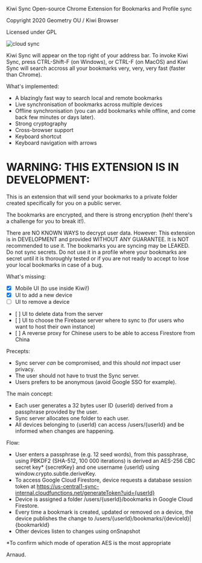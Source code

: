 Kiwi Sync
Open-source Chrome Extension for Bookmarks and Profile sync

Copyright 2020 Geometry OU / Kiwi Browser

Licensed under GPL

![cloud sync](https://cloud.google.com/images/firestore/sync-data-across-devices.png)

Kiwi Sync will appear on the top right of your address bar.
To invoke Kiwi Sync, press CTRL-Shift-F (on Windows), or CTRL-F (on MacOS) and Kiwi Sync will search accross all your bookmarks very, very, very fast (faster than Chrome).

What's implemented:
  - A blazingly fast way to search local and remote bookmarks
  - Live synchronisation of bookmarks across multiple devices
  - Offline synchronisation (you can add bookmarks while offline, and come back few minutes or days later).
  - Strong cryptography
  - Cross-browser support
  - Keyboard shortcut
  - Keyboard navigation with arrows

WARNING: THIS EXTENSION IS IN DEVELOPMENT:
==
  This is an extension that will send your bookmarks to a private folder created specifically for you on a public server.

  The bookmarks are encrypted, and there is strong encryption (heh! there's a challenge for you to break it!).

  There are NO KNOWN WAYS to decrypt user data.
  However:
  This extension is in DEVELOPMENT and provided WITHOUT ANY GUARANTEE. It is NOT recommended to use it.
  The bookmarks you are syncing may be LEAKED. Do not sync secrets.
  Do not use it in a profile where your bookmarks are secret until it is thoroughly tested
  or if you are not ready to accept to lose your local bookmarks in case of a bug.

What's missing:
  - [x] Mobile UI (to use inside Kiwi!) 
  - [x] UI to add a new device
  - [ ] UI to remove a device
  - [ ] UI to delete data from the server
  - [ ] UI to choose the Firebase server where to sync to (for users who want to host their own instance)
  - [ ] A reverse proxy for Chinese users to be able to access Firestore from China

Precepts:
  - Sync server *can* be compromised, and this should *not* impact user privacy.
  - The user should not have to trust the Sync server.
  - Users prefers to be anonymous (avoid Google SSO for example).

The main concept:
  - Each user generates a 32 bytes user ID {userId} derived from a passphrase provided by the user.
  - Sync server allocates one folder to each user.
  - All devices belonging to {userId} can access /users/{userId} and be informed when changes are happening.

Flow:
  - User enters a passphrase (e.g. 12 seed words), from this passphrase, using PBKDF2 (SHA-512, 100 000 iterations) is derived an AES-256 CBC secret key* {secretKey} and one username {userId} using window.crypto.subtle.deriveKey.
  - To access Google Cloud Firestore, device requests a database session token at https://us-central1-sync-internal.cloudfunctions.net/generateToken?uid={userId}
  - Device is assigned a folder /users/{userId}/bookmarks in Google Cloud Firestore.
  - Every time a bookmark is created, updated or removed on a device, the device publishes the change to /users/{userId}/bookmarks/{deviceId}|{bookmarkId}
  - Other devices listen to changes using onSnapshot


*To confirm which mode of operation AES is the most appropriate

Arnaud.
